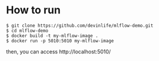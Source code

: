  # How to run
```
$ git clone https://github.com/devinlife/mlflow-demo.git
$ cd mlflow-demo
$ docker build -t my-mlflow-image .
$ docker run -p 5010:5010 my-mlflow-image
```

then, you can access http://localhost:5010/
